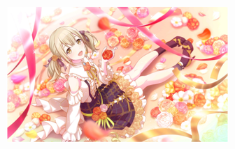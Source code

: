 <div id="title" align=center>
<!--
![Modern C++ template][github-sub-title:img]
[![Anurag's GitHub stats](https://github-readme-stats.vercel.app/api?username=yanqin26&show_icons=true&theme=tokyonight)](https://space.bilibili.com/151270784?spm_id_from=333.1007.0.0)
-->
</div>

![头像](images/khn.jpg)









